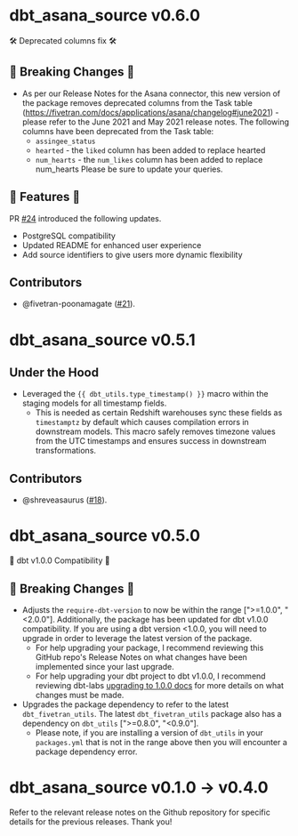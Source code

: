 # dbt_asana_source v0.6.0
🛠 Deprecated columns fix 🛠
## 🚨 Breaking Changes 🚨
- As per our Release Notes for the Asana connector, this new version of the package removes deprecated columns from the Task table (https://fivetran.com/docs/applications/asana/changelog#june2021) - please refer to the June 2021 and May 2021 release notes. The following columns have been deprecated from the Task table:
  - `assingee_status`
  - `hearted` - the `liked` column has been added to replace hearted
  - `num_hearts` - the `num_likes` column has been added to replace num_hearts
Please be sure to update your queries.

## 🎉 Features 🎉
PR [#24](https://github.com/fivetran/dbt_asana_source/pull/24) introduced the following updates.
- PostgreSQL compatibility 
- Updated README for enhanced user experience
- Add source identifiers to give users more dynamic flexibility

## Contributors
- @fivetran-poonamagate ([#21](https://github.com/fivetran/dbt_asana_source/pull/21)).

# dbt_asana_source v0.5.1
## Under the Hood
- Leveraged the `{{ dbt_utils.type_timestamp() }}` macro within the staging models for all timestamp fields. 
  - This is needed as certain Redshift warehouses sync these fields as `timestamptz` by default which causes compilation errors in downstream models. This macro safely removes timezone values from the UTC timestamps and ensures success in downstream transformations.

## Contributors
- @shreveasaurus ([#18](https://github.com/fivetran/dbt_asana_source/pull/18)).

# dbt_asana_source v0.5.0
🎉 dbt v1.0.0 Compatibility 🎉
## 🚨 Breaking Changes 🚨
- Adjusts the `require-dbt-version` to now be within the range [">=1.0.0", "<2.0.0"]. Additionally, the package has been updated for dbt v1.0.0 compatibility. If you are using a dbt version <1.0.0, you will need to upgrade in order to leverage the latest version of the package.
  - For help upgrading your package, I recommend reviewing this GitHub repo's Release Notes on what changes have been implemented since your last upgrade.
  - For help upgrading your dbt project to dbt v1.0.0, I recommend reviewing dbt-labs [upgrading to 1.0.0 docs](https://docs.getdbt.com/docs/guides/migration-guide/upgrading-to-1-0-0) for more details on what changes must be made.
- Upgrades the package dependency to refer to the latest `dbt_fivetran_utils`. The latest `dbt_fivetran_utils` package also has a dependency on `dbt_utils` [">=0.8.0", "<0.9.0"].
  - Please note, if you are installing a version of `dbt_utils` in your `packages.yml` that is not in the range above then you will encounter a package dependency error.

# dbt_asana_source v0.1.0 -> v0.4.0
Refer to the relevant release notes on the Github repository for specific details for the previous releases. Thank you!

